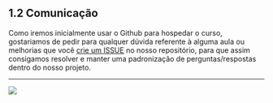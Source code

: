 ## 1.2 Comunicação

Como iremos inicialmente usar o Github para hospedar o curso, gostariamos de pedir para qualquer dúvida referente à alguma aula ou melhorias que você [crie um ISSUE](/issues/new) no nosso repositório, para que assim consigamos resolver e manter uma padronização de perguntas/respostas dentro do nosso projeto.

---
<a href="/src/2-Ambiente/1-Material-necessario.md"><img src="https://img.shields.io/badge/%E2%9E%94%20-Continuar-fff"/></a>

